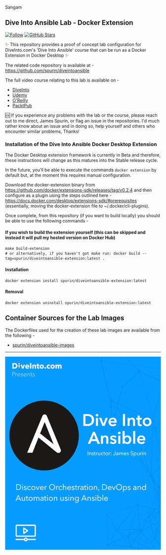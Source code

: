 

Sangam

## Dive Into Ansible Lab - Docker Extension

[![Follow](https://shields.io/twitter/follow/jamesspurin?label=Follow)](https://twitter.com/jamesspurin)
[![GitHub Stars](https://shields.io/docker/pulls/spurin/diveintoansible)](https://hub.docker.com/r/spurin/diveintoansible)

✨ This repository provides a proof of concept lab configuration for DiveInto.com's 'Dive Into Ansible' course that can be run as a Docker Extension in Docker Desktop ✨

The related code repository is available at - https://github.com/spurin/diveintoansible

The full video course relating to this lab is available on -

* [DiveInto](https://diveinto.com)
* [Udemy](https://www.udemy.com/course/diveintoansible/?referralCode=28BBB7A1DCCD01BBA51F)
* [O'Reilly](https://learning.oreilly.com/videos/dive-into-ansible/9781801076937)
* [PacktPub](https://www.packtpub.com/product/dive-into-ansible-from-beginner-to-expert-in-ansible-video/9781801076937)

🆘 If you experience any problems with the lab or the course, please reach out to me direct, James Spurin, or flag an issue in the repositories.  I'd much rather know about an issue and in doing so, help yourself and others who encounter similar problems, Thanks!

### Installation of the Dive Into Ansible Docker Desktop Extension

The Docker Desktop extension framework is currently in Beta and therefore, these instructions will change as this matures into the Stable release cycle. 

In the future, you'll be able to execute the commands ```docker extension``` by default but, at the moment this requires manual configuration.

Download the docker-extension binary from https://github.com/docker/extensions-sdk/releases/tag/v0.2.4 and then configure as a plugin using the steps outlined here - https://docs.docker.com/desktop/extensions-sdk/#prerequisites (essentially, moving the docker-extension file to ~/.docker/cli-plugins).

Once complete, from this repository (if you want to build locally) you should be able to use the following commands -

#### If you wish to build the extension yourself (this can be skipped and instead it will pull my hosted version on Docker Hub)
```
make build-extension
# or alternatively, if you haven't got make run: docker build --tag=spurin/diveintoansible-extension:latest . 
```

#### Installation
```
docker extension install spurin/diveintoansible-extension:latest
```

#### Removal
```
docker extension uninstall spurin/diveintoansible-extension:latest
```

## Container Sources for the Lab Images

The Dockerfiles used for the creation of these lab images are available from the following -

* [spurin/diveintoansible-images](https://github.com/spurin/diveintoansible-images)

---

![DiveIntoAnsible Cover](DiveIntoAnsible_Cover.png?raw=true "Dive Into Ansible")
